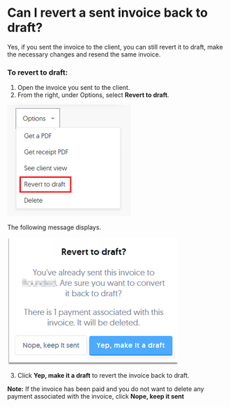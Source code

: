 # Can I revert a sent invoice back to draft?

Yes, if you sent the invoice to the client, you can still revert it to draft, make the necessary changes and resend the same invoice.

### To revert to draft:
1) Open the invoice you sent to the client.
2) From the right, under Options, select **Revert to draft**.

![](/assets/Rev_Draft.png)

The following message displays.

![](/assets/Rev_msg.png)

3) Click **Yep, make it a draft** to revert the invoice back to draft.

**Note:** If the invoice has been paid and you do not want to delete any payment associated with the invoice, click **Nope, keep it sent**



